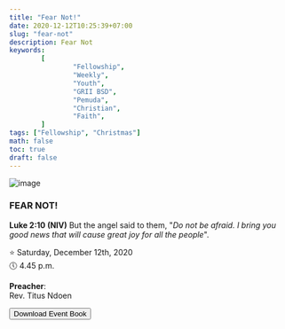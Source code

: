 ```yaml
---
title: "Fear Not!"
date: 2020-12-12T10:25:39+07:00
slug: "fear-not"
description: Fear Not
keywords:
        [
                "Fellowship",
                "Weekly",
                "Youth",
                "GRII BSD",
                "Pemuda",
                "Christian",
                "Faith",
        ]
tags: ["Fellowship", "Christmas"]
math: false
toc: true
draft: false
---
```


![image](/images/christmas2020-en.jpeg)

<h3>FEAR NOT!</h3>

**Luke 2:10 (NIV)** But the angel said to them, "_Do not be afraid. I bring you good news that will cause great joy for all the people_".

⭐ Saturday, December 12th, 2020\
🕔 4.45 p.m.

**Preacher**:\
Rev. Titus Ndoen

<button id="registration" onclick="window.location.href='../../files/christmas/FEAR_NOT_2020.pdf';" download>Download Event Book</button>
